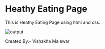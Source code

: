 # Heathy Eating Page
This is Heathy Eating Page using html and css.


<img src="[text](image)" alt="output">

Created By:- Vishakha Malewar
